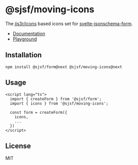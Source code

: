 # @sjsf/moving-icons

The [jis3r/icons](https://github.com/jis3r/icons) based icons set for [svelte-jsonschema-form](https://github.com/x0k/svelte-jsonschema-form).

- [Documentation](https://x0k.github.io/svelte-jsonschema-form/v2/guides/labels-and-icons/#usage)
- [Playground](https://x0k.github.io/svelte-jsonschema-form/playground2/)

## Installation

```shell
npm install @sjsf/form@next @sjsf/moving-icons@next
```

## Usage

```svelte
<script lang="ts">
  import { createForm } from '@sjsf/form';
  import { icons } from '@sjsf/moving-icons';

  const form = createForm({
    icons,
    ...
  })
</script>
```

## License

MIT
